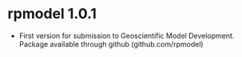 # rpmodel 1.0.1

* First version for submission to Geoscientific Model Development. Package available through github (github.com/rpmodel)
